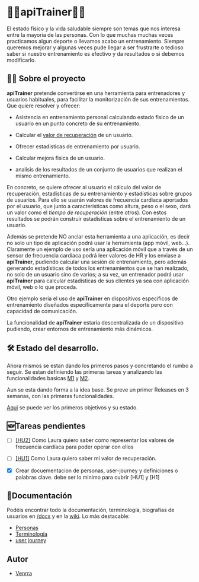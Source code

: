 # 🏃‍♀️apiTrainer:running_man:

El estado fisico y la vida saludable siempre son temas que nos interesa entre la mayoria de las personas. Con lo que muchas muchas veces practicamos algun deporte o llevamos acabo un entrenamiento. Siempre queremos mejorar y algunas veces pude llegar a ser frustrarte o tedioso saber si nuestro entrenamiento es efectivo y da resultados o si debemos modificarlo.

## 📝🆕 Sobre el proyecto

__apiTrainer__ pretende convertirse en una herramienta para entrenadores y usuarios habituales, para facilitar la monitorización de sus entrenamientos. Que quiere resolver y ofrecer:

- Asistencia en entrenamiento personal calculando estado fisico de un usuario en un punto concreto de su entrenamiento.

- Calcular el [valor de recuperación](./docs/terminologia.md#Calculo-del-valor/tiempo-de-recuperación-HR) de un usuario.

- Ofrecer estadisticas de entrenamiento por usuario.

- Calcular mejora fisica de un usuario.

- analisis de los resultados de un conjunto de usuarios que realizan el mismo entrenamiento.

En concreto, se quiere ofrecer al usuario el cálculo del valor de recuperación, estadísticas de su entrenamiento y estadísticas sobre grupos de usuarios. Para ello se usarán valores de frecuencia cardiaca aportados por el usuario, que junto a caracteristicas como altura, peso o el sexo, dará un valor como el _tiempo de recuperación_ (entre otros). Con estos resultados se podrán construir estadisticas sobre el entrenamiento de un usuario.

Además se pretende NO anclar esta herramienta a una aplicación, es decir no solo un tipo de aplicación podrá usar la herramienta (app móvil, web...). Claramente un ejemplo de uso sería una aplicación móvil que a través de un sensor de frecuencia cardiaca podrá leer valores de HR y los enviase a __apiTrainer__, pudiendo calcular una sesión de entrenamiento, pero además generando estadísticas de todos los entrenamientos que se han realizado, no solo de un usuario sino de varios; a su vez, un entrenador podrá usar __apiTrainer__ para calcular estadísticas de sus clientes ya sea con aplicación móvil, web o lo que proceda.
 
Otro ejemplo sería el uso de __apiTrainer__ en dispositivos específicos de entrenamiento diseñados específicamente para el deporte pero con capacidad de comunicación.
 
La funcionalidad de __apiTrainer__ estaría descentralizada de un dispositivo pudiendo, crear entornos de entrenamiento más dinámicos.

## 🛠️ Estado del desarrollo.

Ahora mismos se estan dando los primeros pasos y concretando el rumbo a seguir. Se estan definiendo las primeras tareas y analizando las funcionalidades basicas [M1](https://github.com/venrra/apiTrainer/milestones/1) y [M2](https://github.com/venrra/apiTrainer/milestones/2).

Aun se esta dando forma a la idea base. Se preve un primer Releases en 3 semanas, con las primeras funcionalidades.

[Aqui](https://github.com/venrra/apiTrainer/milestones) se puede ver los primeros objetivos y su estado. 

## 🆕Tareas pendientes

- [ ] [[HU2]](https://github.com/venrra/apiTrainer/issues/4) Como Laura quiero saber como representar los valores de frecuencia cardíaca para poder operar con ellos

- [ ] [[HU1]](https://github.com/venrra/apiTrainer/issues/3) Como Laura quiero saber mi valor de recuperación.

- [x] Crear docuementacion de personas, user-journey y definiciones o palabras clave. debe ser lo minimo para cubrir [HU1] y [H1]

## 📄Documentación

Podéis encontrar todo la documentación, terminología, biografías de usuarios en [/docs](./docs) y en la [wiki](https://github.com/venrra/apiTrainer/wiki). Lo más destacable:

- [Personas](./docs/personas.md)
- [Terminología](./docs/terminologia.md)
- [user journey](./docs/user-journey.md)

## Autor

- [Venrra](https://github.com/venrra/)